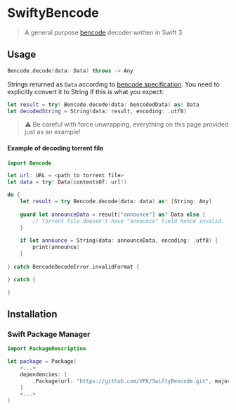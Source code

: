 # SwiftyBencode

> A general purpose [bencode](https://en.wikipedia.org/wiki/Bencode) decoder written in Swift 3

## Usage
```swift
Bencode.decode(data: Data) throws -> Any
```

Strings returned as `Data` according to [bencode specification](https://wiki.theory.org/BitTorrentSpecification#Bencoding). 
You need to explicitly convert it to String if this is what you expect:

```swift
let result = try! Bencode.decode(data: bencodedData) as! Data
let decodedString = String(data: result, encoding: .utf8)
```

> ⚠️ Be careful with force unwrapping, everything on this page provided just  as an example!
  
  
#### Example of decoding torrent file
```swift
import Bencode

let url: URL = <path to torrent file>
let data = try! Data(contentsOf: url!)

do {
    let result = try Bencode.decode(data: data) as! [String: Any]
    
    guard let announceData = result["announce"] as? Data else {
        // Torrent file doesen't have "announce" field hence invalid.
    }
    
    if let announce = String(data: announceData, encoding: .utf8) {
        print(announce)
    }
    
} catch BencodeDecodeError.invalidFormat {

} catch {

}
```

## Installation
### Swift Package Manager

```swift
import PackageDescription

let package = Package(
    <...>
    dependencies: [
        .Package(url: "https://github.com/VFK/SwiftyBencode.git", majorVersion: 0, minor: 1),
    ]
    <...>
)
```
